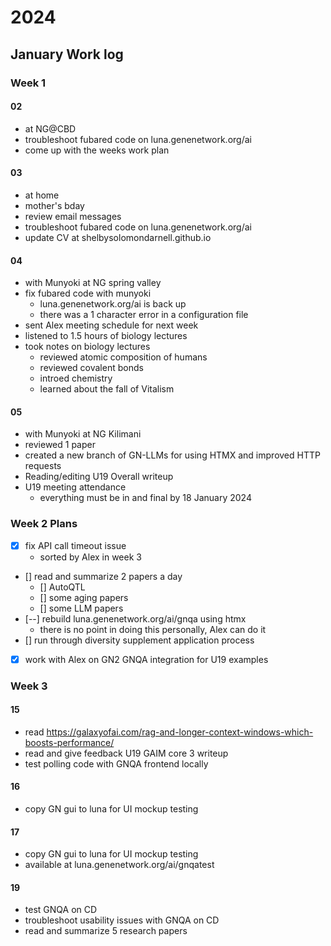 # 2024 
## January Work log

### Week 1

#### 02
+ at NG@CBD
+ troubleshoot fubared code on luna.genenetwork.org/ai
+ come up with the weeks work plan

#### 03
+ at home
+ mother's bday
+ review email messages
+ troubleshoot fubared code on luna.genenetwork.org/ai
+ update CV at shelbysolomondarnell.github.io

#### 04
+ with Munyoki at NG spring valley
+ fix fubared code with munyoki
    + luna.genenetwork.org/ai is back up
    + there was a 1 character error in a configuration file
+ sent Alex meeting schedule for next week
+ listened to 1.5 hours of biology lectures
+ took notes on biology lectures
    + reviewed atomic composition of humans
    + reviewed covalent bonds
    + introed chemistry
    + learned about the fall of Vitalism

#### 05
+ with Munyoki at NG Kilimani
+ reviewed 1 paper
+ created a new branch of GN-LLMs for using HTMX and improved HTTP requests
+ Reading/editing U19 Overall writeup
+ U19 meeting attendance
    + everything must be in and final by 18 January 2024



### Week 2 Plans

+ [x] fix API call timeout issue
    + sorted by Alex in week 3
+ [] read and summarize 2 papers a day
    + [] AutoQTL
    + [] some aging papers
    + [] some LLM papers
+ [--] rebuild luna.genenetwork.org/ai/gnqa using htmx
    + there is no point in doing this personally, Alex can do it
+ [] run through diversity supplement application process
+ [x] work with Alex on GN2 GNQA integration for U19 examples

### Week 3

#### 15
+ read https://galaxyofai.com/rag-and-longer-context-windows-which-boosts-performance/
+ read and give feedback U19 GAIM core 3 writeup
+ test polling code with GNQA frontend locally

#### 16
+ copy GN gui to luna for UI mockup testing

#### 17
+ copy GN gui to luna for UI mockup testing
+ available at luna.genenetwork.org/ai/gnqatest

#### 19
+ test GNQA on CD
+ troubleshoot usability issues with GNQA on CD
+ read and summarize 5 research papers